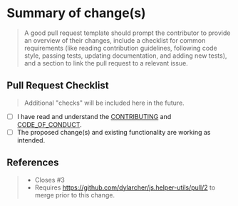 # Summary of change(s)

> A good pull request template should prompt the contributor to provide an
> overview of their changes, include a checklist for common requirements (like
> reading contribution guidelines, following code style, passing tests, updating
> documentation, and adding new tests), and a section to link the pull request
> to a relevant issue.

## Pull Request Checklist

> Additional "checks" will be included here in the future.

- [ ] I have read and understand the [CONTRIBUTING](./.github/CONTRIBUTING.md)
      and [CODE_OF_CONDUCT](./.github/CODE_OF_CONDUCT.md).
- [ ] The proposed change(s) and existing functionality are working as intended.

## References

> - Closes #3
> - Requires <https://github.com/dylarcher/js.helper-utils/pull/2> to merge
>   prior to this change.
